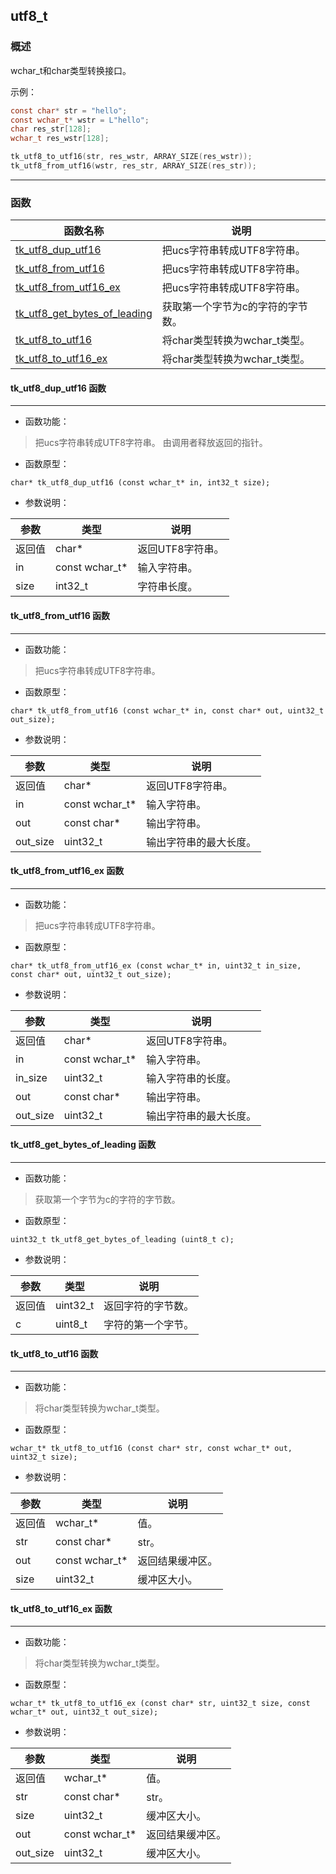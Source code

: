 ## utf8\_t
### 概述
wchar_t和char类型转换接口。

示例：

```c
const char* str = "hello";
const wchar_t* wstr = L"hello";
char res_str[128];
wchar_t res_wstr[128];

tk_utf8_to_utf16(str, res_wstr, ARRAY_SIZE(res_wstr));
tk_utf8_from_utf16(wstr, res_str, ARRAY_SIZE(res_str));
```
----------------------------------
### 函数
<p id="utf8_t_methods">

| 函数名称 | 说明 | 
| -------- | ------------ | 
| <a href="#utf8_t_tk_utf8_dup_utf16">tk\_utf8\_dup\_utf16</a> | 把ucs字符串转成UTF8字符串。 |
| <a href="#utf8_t_tk_utf8_from_utf16">tk\_utf8\_from\_utf16</a> | 把ucs字符串转成UTF8字符串。 |
| <a href="#utf8_t_tk_utf8_from_utf16_ex">tk\_utf8\_from\_utf16\_ex</a> | 把ucs字符串转成UTF8字符串。 |
| <a href="#utf8_t_tk_utf8_get_bytes_of_leading">tk\_utf8\_get\_bytes\_of\_leading</a> | 获取第一个字节为c的字符的字节数。 |
| <a href="#utf8_t_tk_utf8_to_utf16">tk\_utf8\_to\_utf16</a> | 将char类型转换为wchar_t类型。 |
| <a href="#utf8_t_tk_utf8_to_utf16_ex">tk\_utf8\_to\_utf16\_ex</a> | 将char类型转换为wchar_t类型。 |
#### tk\_utf8\_dup\_utf16 函数
-----------------------

* 函数功能：

> <p id="utf8_t_tk_utf8_dup_utf16">把ucs字符串转成UTF8字符串。
> 由调用者释放返回的指针。

* 函数原型：

```
char* tk_utf8_dup_utf16 (const wchar_t* in, int32_t size);
```

* 参数说明：

| 参数 | 类型 | 说明 |
| -------- | ----- | --------- |
| 返回值 | char* | 返回UTF8字符串。 |
| in | const wchar\_t* | 输入字符串。 |
| size | int32\_t | 字符串长度。 |
#### tk\_utf8\_from\_utf16 函数
-----------------------

* 函数功能：

> <p id="utf8_t_tk_utf8_from_utf16">把ucs字符串转成UTF8字符串。

* 函数原型：

```
char* tk_utf8_from_utf16 (const wchar_t* in, const char* out, uint32_t out_size);
```

* 参数说明：

| 参数 | 类型 | 说明 |
| -------- | ----- | --------- |
| 返回值 | char* | 返回UTF8字符串。 |
| in | const wchar\_t* | 输入字符串。 |
| out | const char* | 输出字符串。 |
| out\_size | uint32\_t | 输出字符串的最大长度。 |
#### tk\_utf8\_from\_utf16\_ex 函数
-----------------------

* 函数功能：

> <p id="utf8_t_tk_utf8_from_utf16_ex">把ucs字符串转成UTF8字符串。

* 函数原型：

```
char* tk_utf8_from_utf16_ex (const wchar_t* in, uint32_t in_size, const char* out, uint32_t out_size);
```

* 参数说明：

| 参数 | 类型 | 说明 |
| -------- | ----- | --------- |
| 返回值 | char* | 返回UTF8字符串。 |
| in | const wchar\_t* | 输入字符串。 |
| in\_size | uint32\_t | 输入字符串的长度。 |
| out | const char* | 输出字符串。 |
| out\_size | uint32\_t | 输出字符串的最大长度。 |
#### tk\_utf8\_get\_bytes\_of\_leading 函数
-----------------------

* 函数功能：

> <p id="utf8_t_tk_utf8_get_bytes_of_leading">获取第一个字节为c的字符的字节数。

* 函数原型：

```
uint32_t tk_utf8_get_bytes_of_leading (uint8_t c);
```

* 参数说明：

| 参数 | 类型 | 说明 |
| -------- | ----- | --------- |
| 返回值 | uint32\_t | 返回字符的字节数。 |
| c | uint8\_t | 字符的第一个字节。 |
#### tk\_utf8\_to\_utf16 函数
-----------------------

* 函数功能：

> <p id="utf8_t_tk_utf8_to_utf16">将char类型转换为wchar_t类型。

* 函数原型：

```
wchar_t* tk_utf8_to_utf16 (const char* str, const wchar_t* out, uint32_t size);
```

* 参数说明：

| 参数 | 类型 | 说明 |
| -------- | ----- | --------- |
| 返回值 | wchar\_t* | 值。 |
| str | const char* | str。 |
| out | const wchar\_t* | 返回结果缓冲区。 |
| size | uint32\_t | 缓冲区大小。 |
#### tk\_utf8\_to\_utf16\_ex 函数
-----------------------

* 函数功能：

> <p id="utf8_t_tk_utf8_to_utf16_ex">将char类型转换为wchar_t类型。

* 函数原型：

```
wchar_t* tk_utf8_to_utf16_ex (const char* str, uint32_t size, const wchar_t* out, uint32_t out_size);
```

* 参数说明：

| 参数 | 类型 | 说明 |
| -------- | ----- | --------- |
| 返回值 | wchar\_t* | 值。 |
| str | const char* | str。 |
| size | uint32\_t | 缓冲区大小。 |
| out | const wchar\_t* | 返回结果缓冲区。 |
| out\_size | uint32\_t | 缓冲区大小。 |
